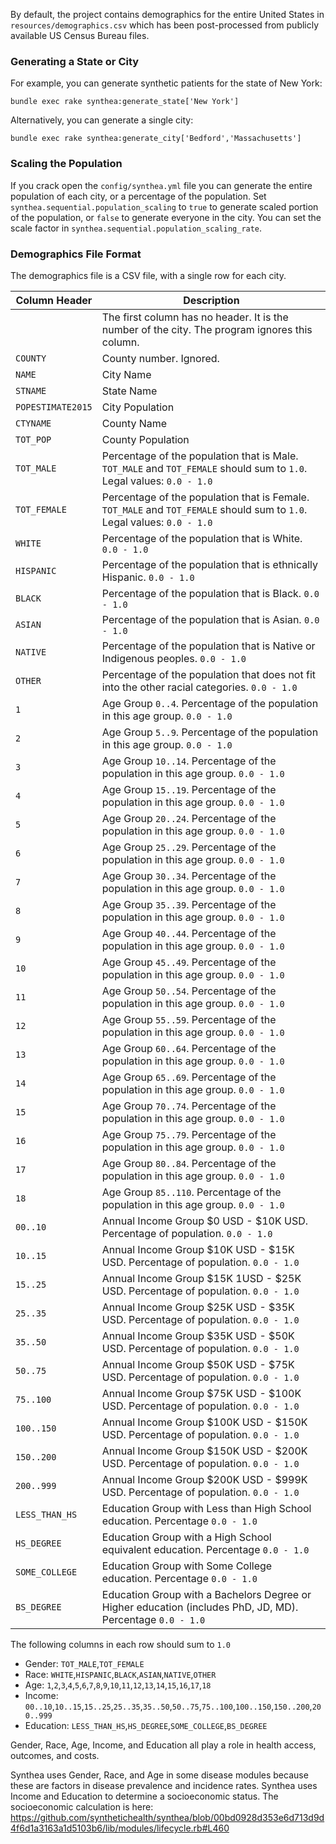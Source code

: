 By default, the project contains demographics for the entire United States in `resources/demographics.csv` which has been post-processed from publicly available US Census Bureau files.

### Generating a State or City
For example, you can generate synthetic patients for the state of New York:
```
bundle exec rake synthea:generate_state['New York']
```

Alternatively, you can generate a single city:
```
bundle exec rake synthea:generate_city['Bedford','Massachusetts']
```

### Scaling the Population
If you crack open the `config/synthea.yml` file you can generate the entire population of each city, or a percentage of the population.  Set `synthea.sequential.population_scaling` to `true` to generate scaled portion of the population, or `false` to generate everyone in the city. You can set the scale factor in `synthea.sequential.population_scaling_rate`.


### Demographics File Format

The demographics file is a CSV file, with a single row for each city.

Column Header | Description
--------------|------------
` ` | The first column has no header. It is the number of the city. The program ignores this column.
`COUNTY` | County number. Ignored.
`NAME` | City Name
`STNAME` | State Name
`POPESTIMATE2015` | City Population
`CTYNAME` | County Name
`TOT_POP` | County Population
`TOT_MALE` | Percentage of the population that is Male. `TOT_MALE` and `TOT_FEMALE` should sum to `1.0`. Legal values: `0.0 - 1.0`
`TOT_FEMALE` | Percentage of the population that is Female. `TOT_MALE` and `TOT_FEMALE` should sum to `1.0`. Legal values: `0.0 - 1.0`
`WHITE` | Percentage of the population that is White. `0.0 - 1.0`
`HISPANIC` | Percentage of the population that is ethnically Hispanic. `0.0 - 1.0`
`BLACK` | Percentage of the population that is Black. `0.0 - 1.0`
`ASIAN` | Percentage of the population that is Asian. `0.0 - 1.0`
`NATIVE` | Percentage of the population that is Native or Indigenous peoples. `0.0 - 1.0`
`OTHER` | Percentage of the population that does not fit into the other racial categories. `0.0 - 1.0`
`1` | Age Group `0..4`. Percentage of the population in this age group. `0.0 - 1.0`
`2` | Age Group `5..9`. Percentage of the population in this age group. `0.0 - 1.0`
`3` | Age Group `10..14`. Percentage of the population in this age group. `0.0 - 1.0`
`4` | Age Group `15..19`. Percentage of the population in this age group. `0.0 - 1.0`
`5` | Age Group `20..24`. Percentage of the population in this age group. `0.0 - 1.0`
`6` | Age Group `25..29`. Percentage of the population in this age group. `0.0 - 1.0`
`7` | Age Group `30..34`. Percentage of the population in this age group. `0.0 - 1.0`
`8` | Age Group `35..39`. Percentage of the population in this age group. `0.0 - 1.0`
`9` | Age Group `40..44`. Percentage of the population in this age group. `0.0 - 1.0`
`10` | Age Group `45..49`. Percentage of the population in this age group. `0.0 - 1.0`
`11` | Age Group `50..54`. Percentage of the population in this age group. `0.0 - 1.0`
`12` | Age Group `55..59`. Percentage of the population in this age group. `0.0 - 1.0`
`13` | Age Group `60..64`. Percentage of the population in this age group. `0.0 - 1.0`
`14` | Age Group `65..69`. Percentage of the population in this age group. `0.0 - 1.0`
`15` | Age Group `70..74`. Percentage of the population in this age group. `0.0 - 1.0`
`16` | Age Group `75..79`. Percentage of the population in this age group. `0.0 - 1.0`
`17` | Age Group `80..84`. Percentage of the population in this age group. `0.0 - 1.0`
`18` | Age Group `85..110`. Percentage of the population in this age group. `0.0 - 1.0`
`00..10` | Annual Income Group $0 USD - $10K USD. Percentage of population. `0.0 - 1.0`
`10..15` | Annual Income Group $10K USD - $15K USD. Percentage of population. `0.0 - 1.0`
`15..25` | Annual Income Group $15K 1USD - $25K USD. Percentage of population. `0.0 - 1.0`
`25..35` | Annual Income Group $25K USD - $35K USD. Percentage of population. `0.0 - 1.0`
`35..50` | Annual Income Group $35K USD - $50K USD. Percentage of population. `0.0 - 1.0`
`50..75` | Annual Income Group $50K USD - $75K USD. Percentage of population. `0.0 - 1.0`
`75..100` | Annual Income Group $75K USD - $100K USD. Percentage of population. `0.0 - 1.0`
`100..150` | Annual Income Group $100K USD - $150K USD. Percentage of population. `0.0 - 1.0`
`150..200` | Annual Income Group $150K USD - $200K USD. Percentage of population. `0.0 - 1.0`
`200..999` | Annual Income Group $200K USD - $999K USD. Percentage of population. `0.0 - 1.0`
`LESS_THAN_HS` | Education Group with Less than High School education. Percentage `0.0 - 1.0`
`HS_DEGREE` | Education Group with a High School equivalent education. Percentage `0.0 - 1.0`
`SOME_COLLEGE` | Education Group with Some College education. Percentage `0.0 - 1.0`
`BS_DEGREE` | Education Group with a Bachelors Degree or Higher education (includes PhD, JD, MD). Percentage `0.0 - 1.0`

The following columns in each row should sum to `1.0`
* Gender: `TOT_MALE`,`TOT_FEMALE`
* Race: `WHITE`,`HISPANIC`,`BLACK`,`ASIAN`,`NATIVE`,`OTHER`
* Age: `1`,`2`,`3`,`4`,`5`,`6`,`7`,`8`,`9`,`10`,`11`,`12`,`13`,`14`,`15`,`16`,`17`,`18`
* Income: `00..10`,`10..15`,`15..25`,`25..35`,`35..50`,`50..75`,`75..100`,`100..150`,`150..200`,`200..999`
* Education: `LESS_THAN_HS`,`HS_DEGREE`,`SOME_COLLEGE`,`BS_DEGREE`

Gender, Race, Age, Income, and Education all play a role in health access, outcomes, and costs.

Synthea uses Gender, Race, and Age in some disease modules because these are factors in disease prevalence and incidence rates.
Synthea uses Income and Education to determine a socioeconomic status. The socioeconomic calculation is here: https://github.com/synthetichealth/synthea/blob/00bd0928d353e6d713d9d4f6d1a3163a1d5103b6/lib/modules/lifecycle.rb#L460